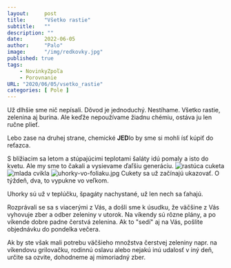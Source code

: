 ```yaml
---
layout:     post
title:      "Všetko rastie"
subtitle:   ""
description: ""
date:       2022-06-05
author:     "Palo"
image:      "/img/redkovky.jpg"
published: true
tags:
    - NovinkyZpoľa
    - Porovnanie
URL: "2020/06/05/vsetko_rastie"
categories: [ Pole ]
---
```

Už dlhšie sme nič nepísali. Dôvod je jednoduchý. Nestíhame. Všetko rastie, zelenina aj burina. Ale keďže nepoužívame žiadnu chémiu, ostáva ju len ručne plieť.

Lebo zase na druhej strane, chemické **JED**lo by sme si mohli ísť kúpiť do reťazca.

S blížiacim sa letom a stúpajúcimi teplotami šaláty idú pomaly a isto do kvetu. Ale my sme to čakali a vysievame ďaľšiu generáciu.
![rastúca cuketa](/img/rastuca-cuketa.png)
![mlada cvikla](/img/nasa-mlada-cvikla.png)
![uhorky-vo-foliaku.jpg](/img/uhorky-vo-foliaku.jpg)
Cukety sa už začínajú ukazovať. O týždeň, dva, to vypukne vo veľkom. 

Uhorky sú už v teplúčku, špagáty nachystané, už len nech sa ťahajú.

Rozprávali se sa s viacerými z Vás, a došli sme k úsudku, že väčšine z Vás vyhovuje zber a odber zeleniny v utorok. Na víkendy sú rôzne plány, a po víkende dobre padne čerstvá zelenina. Ak to "sedí" aj na Vás, pošlite objednávku do pondelka večera.

Ak by ste však mali potrebu väčšieho množstva čerstvej zeleniny napr. na víkendovu grilovačku, rodinnú oslavu alebo nejakú inú udalosť v iný deň, určite sa ozvite, dohodneme aj mimoriadný zber.